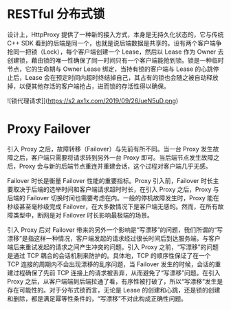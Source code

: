 # RESTful 分布式锁

设计上，HttpProxy 提供了一种新的接入方式，本身是无持久化状态的，它与传统 C++ SDK 看到的后端是同一个，也就是说后端数据是共享的。设有两个客户端争抢同一把锁（Lock），每个客户端创建一个 Lease，然后以 Lease 作为 Owner 去创建锁，藉由锁的唯一性确保了同一时间只有一个客户端能抢到锁。锁是一种临时节点，它的生命期与 Owner Lease 绑定，当持有锁的客户端与 Lease 的心跳停止后，Lease 会在预定时间内超时终结掉自己，其占有的锁也会随之被自动释放掉，以便其他存活的客户端抢占，进而锁的存活性得以确保。

![锁代理请求]](https://s2.ax1x.com/2019/09/26/ueN5uD.png)

# Proxy Failover

引入 Proxy 之后，故障转移（Failover）与先前有所不同。当一台 Proxy 发生故障之后，客户端只需要将请求转到另外一台 Proxy 即可。当后端节点发生故障之后，Proxy 会与新的后端节点重连并重建会话，这个过程对客户端几乎无感。

Failover 时长是衡量 Failover 性能的重要指标。Proxy 引入前，Failover 时长主要取决于后端的选举时间和客户端请求超时时长，在引入 Proxy 之后，Proxy 与后端的 Failover 切换时间也需要考虑在内。一般的停机故障发生时，Proxy 能在秒级甚至毫秒级完成 Failover，在大多数情况下是客户端无感的。然而，在所有故障类型中，断网是对 Failover 时长影响最极端的场景。

引入 Proxy 后对 Failover 带来的另外一个影响是“写漂移”的问题，我们所谓的“写漂移”是指这样一种情况，客户端发起的请求经过很长时间后到达服务端，与客户端后来重试发起的请求之间产生冲突的问题。引入 Proxy 之前，“写漂移”的问题是通过 TCP 耦合的会话机制来防护的。具体地，TCP 的顺序性保证了在一个 TCP 连接的周期内不会出现漂移的乱序问题，当 Failover 发生的时候，会话的重建过程确保了先前 TCP 连接上的请求被丢弃，从而避免了“写漂移”问题。在引入 Proxy 之后，从客户端端到后端拉通了看，有序性被打破了，所以“写漂移”发生是存在可能性的。对于分布式锁而言，无论是 Lease 的创建和心跳，还是锁的创建和删除，都是满足幂等性条件的，“写漂移”不对此构成正确性问题。
